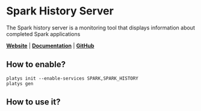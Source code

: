 # Spark History Server

The Spark history server is a monitoring tool that displays information about completed Spark applications

**[Website](https://spark.apache.org/)** | **[Documentation](https://spark.apache.org/docs/3.2.0/running-on-yarn.html#using-the-spark-history-server-to-replace-the-spark-web-ui)** | **[GitHub](https://github.com/apache/spark/)**

## How to enable?

```
platys init --enable-services SPARK,SPARK_HISTORY
platys gen
```

## How to use it?

